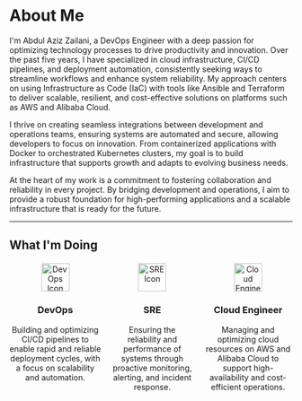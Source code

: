 # About Me

I'm Abdul Aziz Zailani, a DevOps Engineer with a deep passion for optimizing technology processes to drive productivity and innovation. Over the past five years, I have specialized in cloud infrastructure, CI/CD pipelines, and deployment automation, consistently seeking ways to streamline workflows and enhance system reliability. My approach centers on using Infrastructure as Code (IaC) with tools like Ansible and Terraform to deliver scalable, resilient, and cost-effective solutions on platforms such as AWS and Alibaba Cloud.

I thrive on creating seamless integrations between development and operations teams, ensuring systems are automated and secure, allowing developers to focus on innovation. From containerized applications with Docker to orchestrated Kubernetes clusters, my goal is to build infrastructure that supports growth and adapts to evolving business needs.

At the heart of my work is a commitment to fostering collaboration and reliability in every project. By bridging development and operations, I aim to provide a robust foundation for high-performing applications and a scalable infrastructure that is ready for the future.

---

## What I'm Doing

<div style="display: flex; gap: 20px; margin-top: 20px; justify-content: center;">

<div style="text-align: center;">
    <img src="https://img.icons8.com/external-flat-juicy-fish/344/external-devops-it-technology-flat-flat-juicy-fish.png" alt="DevOps Icon" width="50">
    <h3>DevOps</h3>
    <p>Building and optimizing CI/CD pipelines to enable rapid and reliable deployment cycles, with a focus on scalability and automation.</p>
</div>

<div style="text-align: center;">
    <img src="https://img.icons8.com/fluency/344/cloud-network.png" alt="SRE Icon" width="50">
    <h3>SRE</h3>
    <p>Ensuring the reliability and performance of systems through proactive monitoring, alerting, and incident response.</p>
</div>

<div style="text-align: center;">
    <img src="https://img.icons8.com/color/344/cloud.png" alt="Cloud Engineer Icon" width="50">
    <h3>Cloud Engineer</h3>
    <p>Managing and optimizing cloud resources on AWS and Alibaba Cloud to support high-availability and cost-efficient operations.</p>
</div>

</div>
